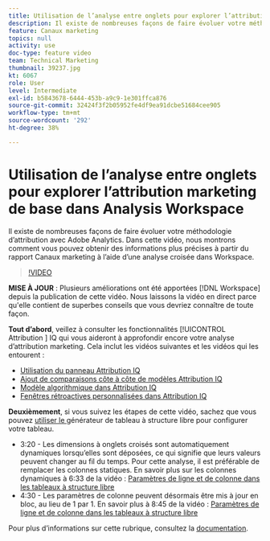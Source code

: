 ```yaml
---
title: Utilisation de l’analyse entre onglets pour explorer l’attribution marketing de base dans Analysis Workspace
description: Il existe de nombreuses façons de faire évoluer votre méthodologie d’attribution avec Adobe Analytics. Dans cette vidéo, nous montrons comment vous pouvez obtenir des informations plus précises à partir du rapport Canaux marketing à l’aide d’une analyse croisée dans Workspace.
feature: Canaux marketing
topics: null
activity: use
doc-type: feature video
team: Technical Marketing
thumbnail: 39237.jpg
kt: 6067
role: User
level: Intermediate
exl-id: b5843678-6444-453b-a9c9-1e301ffca876
source-git-commit: 32424f3f2b05952fe4df9ea91dcbe51684cee905
workflow-type: tm+mt
source-wordcount: '292'
ht-degree: 38%

---
```


# Utilisation de l’analyse entre onglets pour explorer l’attribution marketing de base dans Analysis Workspace

Il existe de nombreuses façons de faire évoluer votre méthodologie d’attribution avec Adobe Analytics. Dans cette vidéo, nous montrons comment vous pouvez obtenir des informations plus précises à partir du rapport Canaux marketing à l’aide d’une analyse croisée dans Workspace.

>[!VIDEO](https://video.tv.adobe.com/v/39237/?quality=12&learn=on)

**MISE À JOUR** : Plusieurs améliorations ont été apportées  [!DNL Workspace] depuis la publication de cette vidéo. Nous laissons la vidéo en direct parce qu&#39;elle contient de superbes conseils que vous devriez connaître de toute façon.

**Tout d’abord**, veillez à consulter les fonctionnalités  [!UICONTROL Attribution ] IQ qui vous aideront à approfondir encore votre analyse d’attribution marketing. Cela inclut les vidéos suivantes et les vidéos qui les entourent :

* [Utilisation du panneau Attribution IQ](using-the-attribution-iq-panel.md)
* [Ajout de comparaisons côte à côte de modèles Attribution IQ](adding-side-by-side-comparisons-of-attribution-iq-models.md)
* [Modèle algorithmique dans Attribution IQ](algorithmic-model-in-attribution-iq.md)
* [Fenêtres rétroactives personnalisées dans Attribution IQ](custom-lookback-windows-in-attribution-iq.md)

**Deuxièmement**, si vous suivez les étapes de cette vidéo, sachez que vous pouvez  [utiliser le ](../building-freeform-tables/using-the-freeform-table-builder-in-analysis-workspace.md) générateur de tableau à structure libre pour configurer votre tableau.

* 3:20 - Les dimensions à onglets croisés sont automatiquement dynamiques lorsqu’elles sont déposées, ce qui signifie que leurs valeurs peuvent changer au fil du temps. Pour cette analyse, il est préférable de remplacer les colonnes statiques. En savoir plus sur les colonnes dynamiques à 6:33 de la vidéo : [Paramètres de ligne et de colonne dans les tableaux à structure libre](../building-freeform-tables/row-and-column-settings-in-freeform-tables.md)
* 4:30 - Les paramètres de colonne peuvent désormais être mis à jour en bloc, au lieu de 1 par 1. En savoir plus à 8:45 de la vidéo : [Paramètres de ligne et de colonne dans les tableaux à structure libre](../building-freeform-tables/row-and-column-settings-in-freeform-tables.md)


Pour plus d’informations sur cette rubrique, consultez la [documentation](https://docs.adobe.com/content/help/fr-FR/analytics/analyze/analysis-workspace/attribution/models.html).
